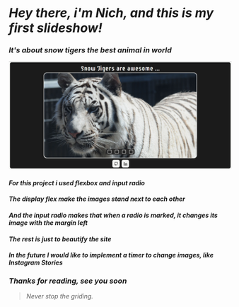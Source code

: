 #   *Hey there, i'm Nich, and this is my first slideshow!*
### *It's about snow tigers the best animal in world*

<p align="center">
  <img src="https://github.com/DevLass/slideshow/blob/main/readmeimg/tigerpage.png" alt="Page Preview">
</p>

#### *For this project i used flexbox and input radio*
#### *The display flex make the images stand next to each other*
#### *And the input radio makes that when a radio is marked, it changes its image with the margin left*
#### *The rest is just to beautify the site*
#### *In the future I would like to implement a timer to change images, like Instagram Stories*

###   *Thanks for reading, see you soon*

> *Never stop the griding.*
